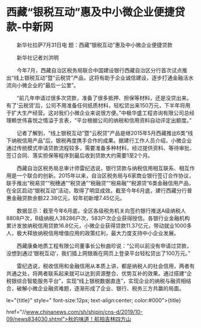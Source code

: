 # 西藏“银税互动”惠及中小微企业便捷贷款-中新网

　　新华社拉萨7月31日电 题：西藏“银税互动”惠及中小微企业便捷贷款

　　新华社记者刘洪明

　　今年7月，西藏自治区税务局联合中国建设银行西藏自治区分行首次试点推出“线上银税互动”暨“云税贷”产品，这将有助于企业诚信建设，逐步打通金融活水流向小微企业的“最后一公里”。

　　“前几年申请过很多次贷款，准备了很多抵押、担保等材料，还是没贷出来。有了‘云税贷’后，公司不用准备任何纸质材料，轻松贷出来150万元，下半年将用于扩大生产经营。这对我们小微企业来说很方便。”中极华盛工程咨询有限公司总经理赖世伟喜悦之情溢于言表，“平台根据公司的纳税和信用资料自动评定出额度。”

　　记者了解到，“线上银税互动”暨“云税贷”产品是继2015年5月西藏推出6类“线下纳税信用产品”后，银税再度携手合作的成果。据建行工作人员介绍，小微企业通过传统模式申请贷款流程较多，需要准备多种材料，经过提供资料、等待审批、签订合同、落实担保等程序到最后收到贷款大约需要1至2个月。

　　西藏自治区税务局总审计师雷纪选说，银行贷款与纳税信用相互联系、相互作用是一个联合的创新。2015年以来，自治区税务局与6家商业银行签订合作协议，联手推出“税易贷”“税穗通”“税贷通”“税融贷”“税易融”“税源贷”6类金融信用产品，在全区启动“银税互动”活动，取得了明显成效。截至今年6月底，建行西藏分行普惠金融贷款余额22.38亿元，较年初新增7.45亿元。

　　数据显示：截至今年6月底，全区各级税务机关向签约银行推送A级纳税人8808户次，B级纳税人38286户次，583户次企业获得授信。各银行业金融机构累计发放纳税信用贷款16.8亿元，小微企业获得贷款11.37亿元，带动就业1000多人，极大释放纳税信用增值应用的政策红利，最大力度支持中小企业发展。

　　西藏康桑地质工程有限公司董事长公秋曲珍说：“公司以前没有申请过贷款，没想到通过‘银税互动’，我们插上网银盾在网页上登录平台轻松贷出了100万元。”

　　雷纪选说，税收信用和金融信用从本质上讲，都是纳税人的社会信用，两者有共通之处，将两者联系起来就可以达到资源整合、优势互补的效果。通过搭建“企税银综合智能服务平台”，实现“线上银税数据直连”，实现企业的纳税与融资相结合，破解小微企业融资难题，逐渐形成了企业、银行、税务三方共赢的局面。

le="{title}" style=" font-size:12px; text-align:center; color:#000">{title}

href="//www.chinanews.com/sh/shipin/cns-d/2019/10-09/news834030.shtml">秋的味道！航拍吉林四方山
